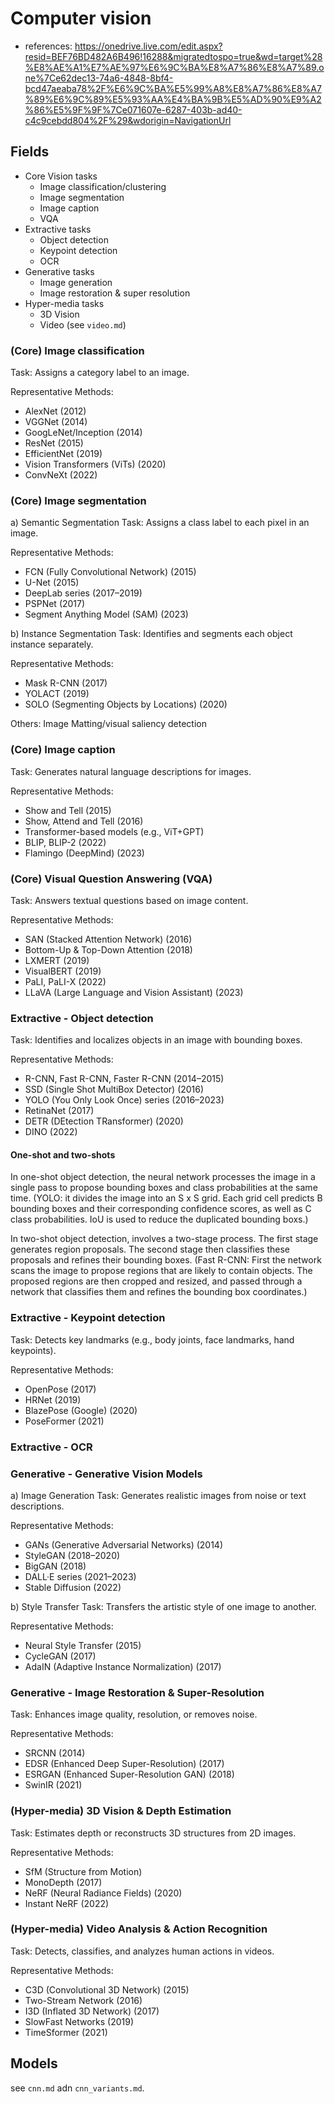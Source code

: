 # Computer vision

- references: https://onedrive.live.com/edit.aspx?resid=BEF76BD482A6B496!16288&migratedtospo=true&wd=target%28%E8%AE%A1%E7%AE%97%E6%9C%BA%E8%A7%86%E8%A7%89.one%7Ce62dec13-74a6-4848-8bf4-bcd47aeaba78%2F%E6%9C%BA%E5%99%A8%E8%A7%86%E8%A7%89%E6%9C%89%E5%93%AA%E4%BA%9B%E5%AD%90%E9%A2%86%E5%9F%9F%7Ce071607e-6287-403b-ad40-c4c9cebdd804%2F%29&wdorigin=NavigationUrl

## Fields

- Core Vision tasks
    - Image classification/clustering
    - Image segmentation
    - Image caption
    - VQA
- Extractive tasks
    - Object detection
    - Keypoint detection
    - OCR
- Generative tasks
    - Image generation
    - Image restoration & super resolution
- Hyper-media tasks
    - 3D Vision
    - Video (see `video.md`)

### (Core) Image classification
Task: Assigns a category label to an image.

Representative Methods:
- AlexNet (2012)
- VGGNet (2014)
- GoogLeNet/Inception (2014)
- ResNet (2015)
- EfficientNet (2019)
- Vision Transformers (ViTs) (2020)
- ConvNeXt (2022)


### (Core) Image segmentation
a) Semantic Segmentation
Task: Assigns a class label to each pixel in an image.

Representative Methods:
- FCN (Fully Convolutional Network) (2015)
- U-Net (2015)
- DeepLab series (2017–2019)
- PSPNet (2017)
- Segment Anything Model (SAM) (2023)

b) Instance Segmentation
Task: Identifies and segments each object instance separately.

Representative Methods:
- Mask R-CNN (2017)
- YOLACT (2019)
- SOLO (Segmenting Objects by Locations) (2020)

Others: Image Matting/visual saliency detection

### (Core) Image caption
Task: Generates natural language descriptions for images.

Representative Methods:
- Show and Tell (2015)
- Show, Attend and Tell (2016)
- Transformer-based models (e.g., ViT+GPT)
- BLIP, BLIP-2 (2022)
- Flamingo (DeepMind) (2023)

### (Core) Visual Question Answering (VQA)
Task: Answers textual questions based on image content.

Representative Methods:
- SAN (Stacked Attention Network) (2016)
- Bottom-Up & Top-Down Attention (2018)
- LXMERT (2019)
- VisualBERT (2019)
- PaLI, PaLI-X (2022)
- LLaVA (Large Language and Vision Assistant) (2023)

### Extractive - Object detection

Task: Identifies and localizes objects in an image with bounding boxes.

Representative Methods:
- R-CNN, Fast R-CNN, Faster R-CNN (2014–2015)
- SSD (Single Shot MultiBox Detector) (2016)
- YOLO (You Only Look Once) series (2016–2023)
- RetinaNet (2017)
- DETR (DEtection TRansformer) (2020)
- DINO (2022)

#### One-shot and two-shots
In one-shot object detection, the neural network processes the image in a single pass to propose bounding boxes and class probabilities at the same time. 
(YOLO: it divides the image into an S x S grid. Each grid cell predicts B bounding boxes and their corresponding confidence scores, as well as C class probabilities. IoU is used to reduce the duplicated bounding boxs.)

In two-shot object detection, involves a two-stage process. The first stage generates region proposals. The second stage then classifies these proposals and refines their bounding boxes.
(Fast R-CNN: First the network scans the image to propose regions that are likely to contain objects. The proposed regions are then cropped and resized, and passed through a network that classifies them and refines the bounding box coordinates.)

### Extractive - Keypoint detection
Task: Detects key landmarks (e.g., body joints, face landmarks, hand keypoints).

Representative Methods:
- OpenPose (2017)
- HRNet (2019)
- BlazePose (Google) (2020)
- PoseFormer (2021)


### Extractive - OCR

### Generative - Generative Vision Models
a) Image Generation
Task: Generates realistic images from noise or text descriptions.

Representative Methods:
- GANs (Generative Adversarial Networks) (2014)
- StyleGAN (2018–2020)
- BigGAN (2018)
- DALL·E series (2021–2023)
- Stable Diffusion (2022)

b) Style Transfer
Task: Transfers the artistic style of one image to another.

Representative Methods:
- Neural Style Transfer (2015)
- CycleGAN (2017)
- AdaIN (Adaptive Instance Normalization) (2017)

### Generative - Image Restoration & Super-Resolution 
Task: Enhances image quality, resolution, or removes noise.

Representative Methods:
- SRCNN (2014)
- EDSR (Enhanced Deep Super-Resolution) (2017)
- ESRGAN (Enhanced Super-Resolution GAN) (2018)
- SwinIR (2021)

### (Hyper-media) 3D Vision & Depth Estimation
Task: Estimates depth or reconstructs 3D structures from 2D images.

Representative Methods:
- SfM (Structure from Motion)
- MonoDepth (2017)
- NeRF (Neural Radiance Fields) (2020)
- Instant NeRF (2022)

### (Hyper-media) Video Analysis & Action Recognition
Task: Detects, classifies, and analyzes human actions in videos.

Representative Methods:
- C3D (Convolutional 3D Network) (2015)
- Two-Stream Network (2016)
- I3D (Inflated 3D Network) (2017)
- SlowFast Networks (2019)
- TimeSformer (2021)

## Models

see `cnn.md` adn `cnn_variants.md`.